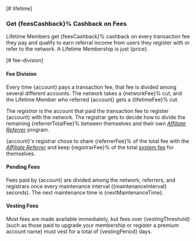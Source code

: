 [# lifetime]
### Get {feesCashback}% Cashback on Fees

Lifetime Members get {feesCashback}% cashback on every transaction fee they pay and
qualify to earn referral income from users they register with or refer to the network. A Lifetime Membership is just {price}.

[# fee-division]
#### Fee Division
Every time {account} pays a transaction fee, that fee is divided among several different accounts.  The network takes
a {networkFee}% cut, and the Lifetime Member who referred {account} gets a {lifetimeFee}% cut.

The _registrar_ is the account that paid the transaction fee to register {account} with the network.  The registrar gets to decide how to
divide the remaining {referrerTotalFee}% between themselves and their own _[Affiliate Referrer](https://how.localcoin.iss/en/latest/user_guide/accounts/referral.html)_ program.

{account}'s registrar chose to share {referrerFee}% of the total fee with the _[Affiliate Referrer](https://how.localcoin.iss/en/latest/user_guide/accounts/referral.html)_ and keep {registrarFee}% of the total [system fee](/explorer/fees) for themselves.


#### Pending Fees
Fees paid by {account} are divided among the network, referrers, and registrars once every maintenance interval ({maintenanceInterval} seconds). The
next maintenance time is {nextMaintenanceTime}.

#### Vesting Fees

Most fees are made available immediately, but fees over {vestingThreshold}
(such as those paid to upgrade your membership or register a premium account name) must vest for a total of {vestingPeriod} days.
